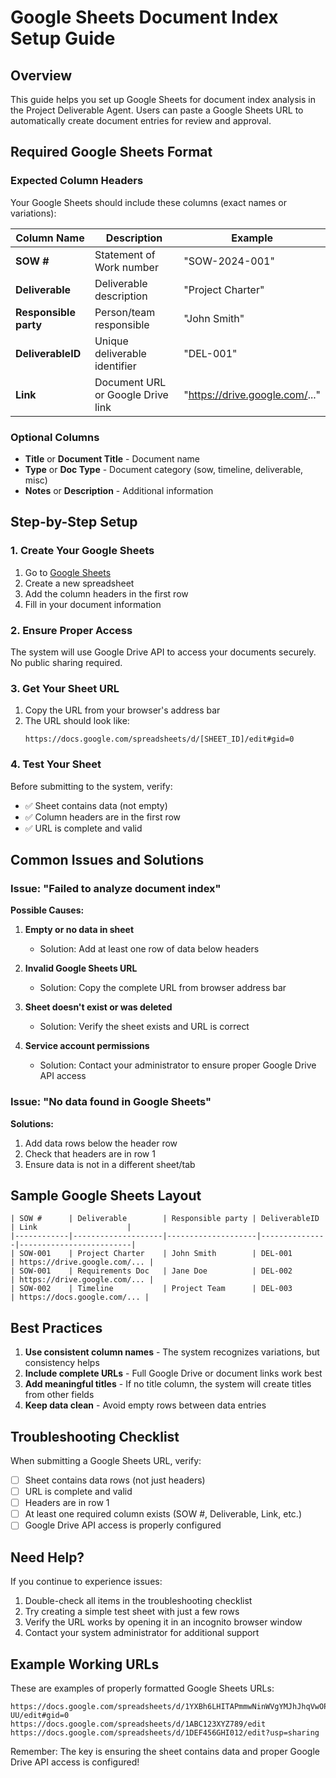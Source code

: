 # Google Sheets Document Index Setup Guide

## Overview
This guide helps you set up Google Sheets for document index analysis in the Project Deliverable Agent. Users can paste a Google Sheets URL to automatically create document entries for review and approval.

## Required Google Sheets Format

### Expected Column Headers
Your Google Sheets should include these columns (exact names or variations):

| Column Name | Description | Example |
|-------------|-------------|---------|
| **SOW #** | Statement of Work number | "SOW-2024-001" |
| **Deliverable** | Deliverable description | "Project Charter" |
| **Responsible party** | Person/team responsible | "John Smith" |
| **DeliverableID** | Unique deliverable identifier | "DEL-001" |
| **Link** | Document URL or Google Drive link | "https://drive.google.com/..." |

### Optional Columns
- **Title** or **Document Title** - Document name
- **Type** or **Doc Type** - Document category (sow, timeline, deliverable, misc)
- **Notes** or **Description** - Additional information

## Step-by-Step Setup

### 1. Create Your Google Sheets
1. Go to [Google Sheets](https://sheets.google.com)
2. Create a new spreadsheet
3. Add the column headers in the first row
4. Fill in your document information

### 2. Ensure Proper Access
The system will use Google Drive API to access your documents securely. No public sharing required.

### 3. Get Your Sheet URL
1. Copy the URL from your browser's address bar
2. The URL should look like:
   ```
   https://docs.google.com/spreadsheets/d/[SHEET_ID]/edit#gid=0
   ```

### 4. Test Your Sheet
Before submitting to the system, verify:
- ✅ Sheet contains data (not empty)
- ✅ Column headers are in the first row
- ✅ URL is complete and valid

## Common Issues and Solutions

### Issue: "Failed to analyze document index"
**Possible Causes:**
1. **Empty or no data in sheet**
   - Solution: Add at least one row of data below headers
   
2. **Invalid Google Sheets URL**
   - Solution: Copy the complete URL from browser address bar
   
3. **Sheet doesn't exist or was deleted**
   - Solution: Verify the sheet exists and URL is correct

4. **Service account permissions**
   - Solution: Contact your administrator to ensure proper Google Drive API access

### Issue: "No data found in Google Sheets"
**Solutions:**
1. Add data rows below the header row
2. Check that headers are in row 1
3. Ensure data is not in a different sheet/tab

## Sample Google Sheets Layout

```
| SOW #      | Deliverable        | Responsible party | DeliverableID | Link                    |
|------------|--------------------|--------------------|---------------|-------------------------|
| SOW-001    | Project Charter    | John Smith        | DEL-001       | https://drive.google.com/... |
| SOW-001    | Requirements Doc   | Jane Doe          | DEL-002       | https://drive.google.com/... |
| SOW-002    | Timeline           | Project Team      | DEL-003       | https://docs.google.com/... |
```

## Best Practices

1. **Use consistent column names** - The system recognizes variations, but consistency helps
2. **Include complete URLs** - Full Google Drive or document links work best
3. **Add meaningful titles** - If no title column, the system will create titles from other fields
4. **Keep data clean** - Avoid empty rows between data entries

## Troubleshooting Checklist

When submitting a Google Sheets URL, verify:
- [ ] Sheet contains data rows (not just headers)
- [ ] URL is complete and valid
- [ ] Headers are in row 1
- [ ] At least one required column exists (SOW #, Deliverable, Link, etc.)
- [ ] Google Drive API access is properly configured

## Need Help?

If you continue to experience issues:
1. Double-check all items in the troubleshooting checklist
2. Try creating a simple test sheet with just a few rows
3. Verify the URL works by opening it in an incognito browser window
4. Contact your system administrator for additional support

## Example Working URLs

These are examples of properly formatted Google Sheets URLs:
```
https://docs.google.com/spreadsheets/d/1YXBh6LHITAPmmwNinWVgYMJhJhqVwOPQj3T0h2PI-UU/edit#gid=0
https://docs.google.com/spreadsheets/d/1ABC123XYZ789/edit
https://docs.google.com/spreadsheets/d/1DEF456GHI012/edit?usp=sharing
```

Remember: The key is ensuring the sheet contains data and proper Google Drive API access is configured!
